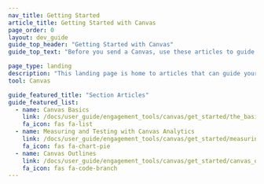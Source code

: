 ```yaml
---
nav_title: Getting Started
article_title: Getting Started with Canvas
page_order: 0
layout: dev_guide
guide_top_header: "Getting Started with Canvas"
guide_top_text: "Before you send a Canvas, use these articles to guide your planning for your Canvas and the journey you plan to take your users through."

page_type: landing
description: "This landing page is home to articles that can guide your planning for your Canvas and the journey you plan to take your users through."
tool: Canvas

guide_featured_title: "Section Articles"
guide_featured_list:
  - name: Canvas Basics
    link: /docs/user_guide/engagement_tools/canvas/get_started/the_basics/
    fa_icon: fas fa-list
  - name: Measuring and Testing with Canvas Analytics
    link: /docs/user_guide/engagement_tools/canvas/get_started/measuring_and_testing_with_canvas_analytics/
    fa_icon: fas fa-chart-pie
  - name: Canvas Outlines
    link: /docs/user_guide/engagement_tools/canvas/get_started/canvas_outlines/
    fa_icon: fas fa-code-branch
---
```

